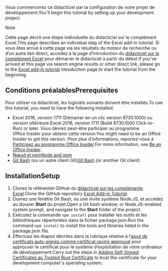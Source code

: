 <span data-ttu-id="89acb-101">Vous commencerez ce didacticiel par la configuration de votre projet de développement.</span><span class="sxs-lookup"><span data-stu-id="89acb-101">You'll begin this tutorial by setting up your development project.</span></span> 

> [!NOTE]
> <span data-ttu-id="89acb-102">Cette page décrit une étape individuelle du didacticiel sur le complément Excel.</span><span class="sxs-lookup"><span data-stu-id="89acb-102">This page describes an individual step of the Excel add-in tutorial.</span></span> <span data-ttu-id="89acb-103">Si vous êtes arrivé à cette page via les résultats du moteur de recherche ou d’un autre lien direct, accédez à la page d’introduction du [didacticiel sur le complément Excel](../tutorials/excel-tutorial.yml) pour démarrer le didacticiel à partir du début.</span><span class="sxs-lookup"><span data-stu-id="89acb-103">If you’ve arrived at this page via search engine results or other direct link, please go to the [Excel add-in tutorial](../tutorials/excel-tutorial.yml) introduction page to start the tutorial from the beginning.</span></span>

## <a name="prerequisites"></a><span data-ttu-id="89acb-104">Conditions préalables</span><span class="sxs-lookup"><span data-stu-id="89acb-104">Prerequisites</span></span>

<span data-ttu-id="89acb-105">Pour utiliser ce didacticiel, les logiciels suivants doivent être installés.</span><span class="sxs-lookup"><span data-stu-id="89acb-105">To use this tutorial, you need to have the following installed.</span></span> 

- <span data-ttu-id="89acb-106">Excel 2016, version 1711 (Démarrer en un clic version 8730.1000) ou version ultérieure.</span><span class="sxs-lookup"><span data-stu-id="89acb-106">Excel 2016, version 1711 (Build 8730.1000 Click-to-Run) or later.</span></span> <span data-ttu-id="89acb-107">Vous devrez peut-être participer au programme Office Insider pour obtenir cette version.</span><span class="sxs-lookup"><span data-stu-id="89acb-107">You might need to be an Office Insider to get this version.</span></span> <span data-ttu-id="89acb-108">Pour plus d’informations, reportez-vous à [Participez au programme Office Insider](https://products.office.com/office-insider?tab=tab-1).</span><span class="sxs-lookup"><span data-stu-id="89acb-108">For more information, see [Be an Office Insider](https://products.office.com/office-insider?tab=tab-1).</span></span>
- [<span data-ttu-id="89acb-109">Nœud et npm</span><span class="sxs-lookup"><span data-stu-id="89acb-109">Node and npm</span></span>](https://nodejs.org/en/) 
- <span data-ttu-id="89acb-110">[Git Bash](https://git-scm.com/downloads) (ou un autre client Git)</span><span class="sxs-lookup"><span data-stu-id="89acb-110">[Git Bash](https://git-scm.com/downloads) (or another Git client)</span></span>

## <a name="setup"></a><span data-ttu-id="89acb-111">Installation</span><span class="sxs-lookup"><span data-stu-id="89acb-111">Setup</span></span>

1. <span data-ttu-id="89acb-112">Clonez le référentiel GitHub du [didacticiel sur les compléments Excel](https://github.com/OfficeDev/Excel-Add-in-Tutorial).</span><span class="sxs-lookup"><span data-stu-id="89acb-112">Clone the GitHub repository [Excel Add-in Tutorial](https://github.com/OfficeDev/Excel-Add-in-Tutorial).</span></span>
2. <span data-ttu-id="89acb-113">Ouvrez une fenêtre Git Bash, ou une invite système Node.JS, et accédez au dossier **Start** du projet.</span><span class="sxs-lookup"><span data-stu-id="89acb-113">Open a Git bash window, or Node.JS-enabled system prompt, and navigate to the **Start** folder of the project.</span></span>
3. <span data-ttu-id="89acb-114">Exécutez la commande `npm install` pour installer les outils et les bibliothèques répertoriées dans le fichier package.json.</span><span class="sxs-lookup"><span data-stu-id="89acb-114">Run the command `npm install` to install the tools and libraries listed in the package.json file.</span></span> 
4. <span data-ttu-id="89acb-115">Effectuez les étapes décrites dans la rubrique relative à l’[ajout de certificats auto-signés comme certificat racine approuvé](https://github.com/OfficeDev/generator-office/blob/master/src/docs/ssl.md) pour approuver le certificat pour le système d’exploitation de votre ordinateur de développement.</span><span class="sxs-lookup"><span data-stu-id="89acb-115">Carry out the steps in [Adding Self-Signed Certificates as Trusted Root Certificate](https://github.com/OfficeDev/generator-office/blob/master/src/docs/ssl.md) to trust the certificate for your development computer's operating system.</span></span>

